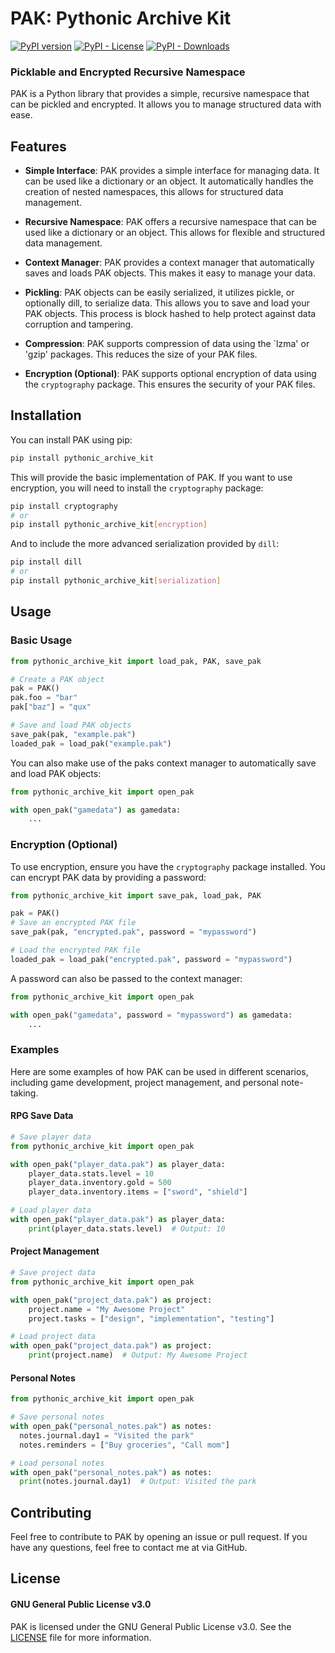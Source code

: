 # PAK: Pythonic Archive Kit

[![PyPI version](https://badge.fury.io/py/pythonic-archive-kit.svg)](https://badge.fury.io/py/pythonic-archive-kit)
[![PyPI - License](https://img.shields.io/pypi/l/pythonic-archive-kit)](LICENSE)
[![PyPI - Downloads](https://img.shields.io/pypi/dm/pythonic-archive-kit)](https://pypi.org/project/pythonic-archive-kit/)

### Picklable and Encrypted Recursive Namespace

PAK is a Python library that provides a simple, recursive namespace that can be pickled and encrypted. It allows you to
manage structured data with ease.

## Features

- **Simple Interface**: PAK provides a simple interface for managing data. It can be used like a dictionary or an
  object. It automatically handles the creation of nested namespaces, this allows for structured data management.

- **Recursive Namespace**: PAK offers a recursive namespace that can be used like a dictionary or an object. This allows
  for flexible and structured data management.

- **Context Manager**: PAK provides a context manager that automatically saves and loads PAK objects. This makes it easy
  to manage your data.

- **Pickling**: PAK objects can be easily serialized, it utilizes pickle, or optionally dill, to serialize data. This
  allows you to save and load your PAK objects. This process is block hashed to help protect against data corruption
  and tampering.

- **Compression**: PAK supports compression of data using the `lzma' or 'gzip' packages. This
  reduces the size of your PAK files.

- **Encryption (Optional)**: PAK supports optional encryption of data using the `cryptography` package. This ensures the
  security of your PAK files.

## Installation

You can install PAK using pip:

```bash
pip install pythonic_archive_kit
```

This will provide the basic implementation of PAK. If you want to use encryption, you will need to install
the `cryptography` package:

```bash
pip install cryptography
# or
pip install pythonic_archive_kit[encryption]
```

And to include the more advanced serialization provided by `dill`:

```bash
pip install dill
# or
pip install pythonic_archive_kit[serialization]
```

## Usage

### Basic Usage

```python
from pythonic_archive_kit import load_pak, PAK, save_pak

# Create a PAK object
pak = PAK()
pak.foo = "bar"
pak["baz"] = "qux"

# Save and load PAK objects
save_pak(pak, "example.pak")
loaded_pak = load_pak("example.pak")
```

You can also make use of the paks context manager to automatically save and load PAK objects:

```python
from pythonic_archive_kit import open_pak

with open_pak("gamedata") as gamedata:
    ...
```

### Encryption (Optional)

To use encryption, ensure you have the `cryptography` package installed. You can encrypt PAK data by providing a
password:

```python
from pythonic_archive_kit import save_pak, load_pak, PAK

pak = PAK()
# Save an encrypted PAK file
save_pak(pak, "encrypted.pak", password = "mypassword")

# Load the encrypted PAK file
loaded_pak = load_pak("encrypted.pak", password = "mypassword")
```

A password can also be passed to the context manager:

```python
from pythonic_archive_kit import open_pak

with open_pak("gamedata", password = "mypassword") as gamedata:
    ...
```

### Examples

Here are some examples of how PAK can be used in different scenarios, including game development, project management,
and personal note-taking.

#### RPG Save Data

```python
# Save player data
from pythonic_archive_kit import open_pak

with open_pak("player_data.pak") as player_data:
    player_data.stats.level = 10
    player_data.inventory.gold = 500
    player_data.inventory.items = ["sword", "shield"]

# Load player data
with open_pak("player_data.pak") as player_data:
    print(player_data.stats.level)  # Output: 10
```

#### Project Management

```python
# Save project data
from pythonic_archive_kit import open_pak

with open_pak("project_data.pak") as project:
    project.name = "My Awesome Project"
    project.tasks = ["design", "implementation", "testing"]

# Load project data
with open_pak("project_data.pak") as project:
    print(project.name)  # Output: My Awesome Project
```

#### Personal Notes

```python
from pythonic_archive_kit import open_pak

# Save personal notes
with open_pak("personal_notes.pak") as notes:
  notes.journal.day1 = "Visited the park"
  notes.reminders = ["Buy groceries", "Call mom"]

# Load personal notes
with open_pak("personal_notes.pak") as notes:
  print(notes.journal.day1)  # Output: Visited the park
```

## Contributing

Feel free to contribute to PAK by opening an issue or pull request. If you have any questions, feel free to contact me
at via GitHub.

## License

#### GNU General Public License v3.0

PAK is licensed under the GNU General Public License v3.0. See the [LICENSE](LICENSE) file for more information.